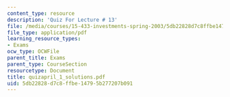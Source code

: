 ```yaml
---
content_type: resource
description: 'Quiz For Lecture # 13'
file: /media/courses/15-433-investments-spring-2003/5db22828d7c8ffbe14795b277207b091_quizapril_1_solutions.pdf
file_type: application/pdf
learning_resource_types:
- Exams
ocw_type: OCWFile
parent_title: Exams
parent_type: CourseSection
resourcetype: Document
title: quizapril_1_solutions.pdf
uid: 5db22828-d7c8-ffbe-1479-5b277207b091
---
```


